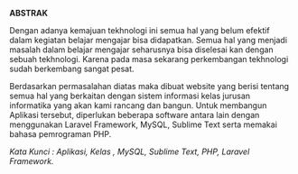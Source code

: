 **ABSTRAK**

Dengan adanya kemajuan tekhnologi ini semua hal yang belum efektif dalam kegiatan belajar mengajar bisa didapatkan. Semua hal yang menjadi masalah dalam belajar mengajar seharusnya bisa diselesai kan dengan sebuah tekhnologi. Karena pada masa sekarang perkembangan tekhnologi sudah berkembang sangat pesat.

Berdasarkan permasalahan diatas maka dibuat website yang berisi tentang semua hal yang berkaitan dengan sistem informasi kelas jurusan informatika yang akan kami rancang dan bangun. Untuk membangun Aplikasi tersebut, diperlukan beberapa software antara lain dengan menggunakan Laravel Framework, MySQL, Sublime Text serta memakai bahasa pemrograman PHP.

_Kata Kunci :_ _Aplikasi, Kelas __, MySQL, Sublime Text,_ _PHP, Laravel_ _Framework__._